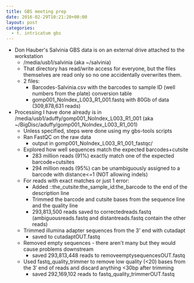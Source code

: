 ```yaml
---
title: GBS meeting prep
date: 2016-02-29T10:21:20+00:00
layout: post
categories:
  - t. intricatum gbs
---
```

  * Don Hauber's Salvinia GBS data is on an external drive attached to the workstation
      * /media/usb1/salvinia (aka ~/salvinia)
      * That directory has read/write access for everyone, but the files themselves are read only so no one accidentally overwrites them.
      * 2 files:
          * Barcodes-Salvinia.csv with the barcodes to sample ID (well numbers from the plate) conversion table
          * gomp001\_NoIndex\_L003\_R1\_001.fastq with 80Gb of data (309,878,631 reads)
  * Processing I have done already is in /media/usb1/aduffy/gomp001\_NoIndex\_L003\_R1\_001 (aka ~/BigDisc/aduffy/gomp001\_NoIndex\_L003\_R1\_001)
      * Unless specified, steps were done using my gbs-tools scripts
      * Ran FastQC on the raw data
          * output in gomp001\_NoIndex\_L003\_R1\_001_fastqc/
      * Explored how well sequences match the expected barcodes+cutsite
          * 283 million reads (91%) exactly match one of the expected barcode+cutsites
          * 294 million reads (95%) can be unambiguously assigned to a barcode with distance<=1 (NOT allowing indels)
      * For reads with exact matches or just 1 error:
          * Added ::the\_cutsite:the\_sample\_id:the\_barcode to the end of the description line
          * Trimmed the barcode and cutsite bases from the sequence line and the quality line
          * 293,813,500 reads saved to correctedreads.fastq (ambiguousreads.fastq and distantreads.fastq contain the other reads)
      * Trimmed illumina adapter sequences from the 3' end with cutadapt
          * saved to cutadaptOUT.fastq
      * Removed empty sequences - there aren't many but they would cause problems downstream
          * saved 293,813,448 reads to removeemptysequencesOUT.fastq
      * Used fastq\_quality\_trimmer to remove low quality (<20) bases from the 3′ end of reads and discard anything <30bp after trimming
          * saved 292,169,102 reads to fastq\_quality\_trimmerOUT.fastq
